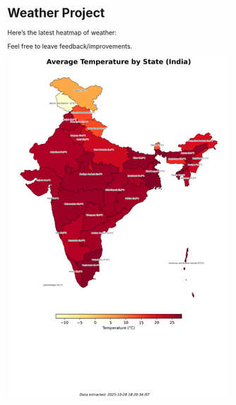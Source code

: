 # Weather Project

Here’s the latest heatmap of weather:

Feel free to leave feedback/improvements.

![India Heatmap](docs/assets/india_heatmap.png?v=00BC1C)
